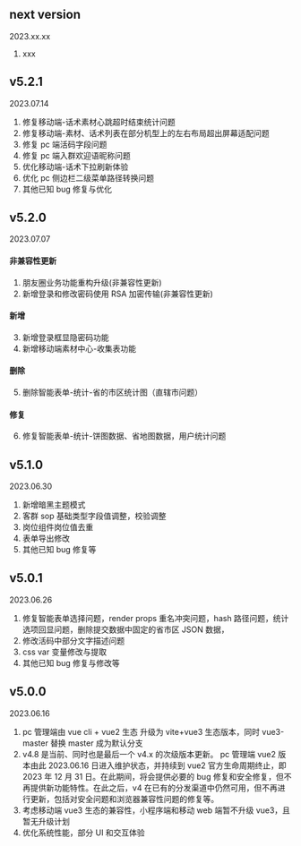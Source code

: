 ## next version

2023.xx.xx

1. xxx

## v5.2.1

2023.07.14

1. 修复移动端-话术素材心跳超时结束统计问题
2. 修复移动端-素材、话术列表在部分机型上的左右布局超出屏幕适配问题
3. 修复 pc 端活码字段问题
4. 修复 pc 端入群欢迎语昵称问题
5. 优化移动端-话术下拉刷新体验
6. 优化 pc 侧边栏二级菜单路径转换问题
7. 其他已知 bug 修复与优化

## v5.2.0

2023.07.07

#### 非兼容性更新

1. 朋友圈业务功能重构升级(非兼容性更新)
2. 新增登录和修改密码使用 RSA 加密传输(非兼容性更新)

#### 新增

3. 新增登录框显隐密码功能
4. 新增移动端素材中心-收集表功能

#### 删除

5. 删除智能表单-统计-省的市区统计图（直辖市问题）

#### 修复

6. 修复智能表单-统计-饼图数据、省地图数据，用户统计问题

## v5.1.0

2023.06.30

1. 新增暗黑主题模式
2. 客群 sop 基础类型字段值调整，校验调整
3. 岗位组件岗位值去重
4. 表单导出修改
5. 其他已知 bug 修复等

## v5.0.1

2023.06.26

1. 修复智能表单选择问题，render props 重名冲突问题，hash 路径问题，统计选项回显问题，删除提交数据中固定的省市区 JSON 数据，
2. 修改活码中部分文字描述问题
3. css var 变量修改与提取
4. 其他已知 bug 修复与修改等

## v5.0.0

2023.06.16

1. pc 管理端由 vue cli + vue2 生态 升级为 vite+vue3 生态版本，同时 vue3-master 替换 master 成为默认分支
2. v4.8 是当前、同时也是最后一个 v4.x 的次级版本更新。 pc 管理端 vue2 版本由此 2023.06.16 日进入维护状态，并持续到 vue2 官方生命周期终止，即 2023 年 12 月 31 日。在此期间，将会提供必要的 bug 修复和安全修复，但不再提供新功能特性。在此之后，v4 在已有的分发渠道中仍然可用，但不再进行更新，包括对安全问题和浏览器兼容性问题的修复等。
3. 考虑移动端 vue3 生态的兼容性，小程序端和移动 web 端暂不升级 vue3，且暂无升级计划
4. 优化系统性能，部分 UI 和交互体验
